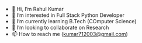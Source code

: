- 👋 Hi, I’m Rahul Kumar
- 👀 I’m interested in Full Stack Python Developer
- 🌱 I’m currently learning B.Tech (COmputer Science)
- 💞️ I’m looking to collaborate on Research
- 📫 How to reach me (kumar712003@gmail.com)

<!---
kumar712003/kumar712003 is a ✨ special ✨ repository because its `README.md` (this file) appears on your GitHub profile.
You can click the Preview link to take a look at your changes.
--->
